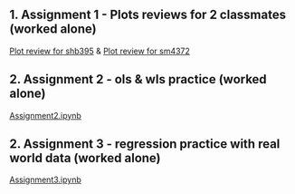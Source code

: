 
## 1. Assignment 1 - Plots reviews for 2 classmates (worked alone)



[Plot review for shb395](https://github.com/xiaoninh/PUI2018_xh1163/blob/master/HW9_xh1163/shb395_plotReview_xh1163.md) & 
[Plot review for sm4372](https://github.com/xiaoninh/PUI2018_xh1163/blob/master/HW9_xh1163/sm4372_plotReview_xh1163.md) 

## 2. Assignment 2 - ols & wls practice (worked alone)


[Assignment2.ipynb](https://github.com/xiaoninh/PUI2018_xh1163/blob/master/HW9_xh1163/Assignment2_instructions.ipynb) 

## 2. Assignment 3 - regression practice with real world data (worked alone)


[Assignment3.ipynb](https://github.com/xiaoninh/PUI2018_xh1163/blob/master/HW9_xh1163/Assignment3_instructions.ipynb) 
